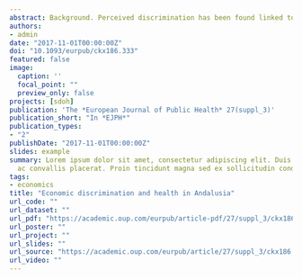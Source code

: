 ```yaml
---
abstract: Background. Perceived discrimination has been found linked to mental and physical health problems. Factors such as race, age, gender, or disabilities can lead to poor health outcomes. However, literature has paid less attention to study perceived economic discrimination of those that are unemployment, have insecure or precarious jobs, especially after the financial crisis. This work aims to explore the association between economic discrimination and health in the region of Andalusia, Spain. Methods. This study is based on a sample of 1200 individuals from the IMPACT-A project. Different outcomes variables were analysed, general health (SF12); self-rated health, long-standing illness, body mass index, happiness, and use of health services. The economic discrimination indicator was developed through the results of an open-ended question that refers to other types of discrimination. Results, Results show that 65% of Andalusian that reported discrimination perceived themselves as subject to economic discrimination (i.e. unemployment, freelance, part time jobs, etc.) while only 35% reported other usual causes of discrimination based on race or colour, nationality, religion, age, gender, sexual orientation, disability, education level, social class. As other discrimination types, economic discrimination has been found similarly associated with health outcomes. On average people reporting economic discrimination present a higher use of primary health services compared with other discrimination typologies, a result that might be related with the higher prevalence of depressive disorders of socioeconomically disadvantaged during the period of economic downturn. Conclusions, This study show that economic discrimination can be as damaging as other discrimination types. As a result, unemployment, insecure or precarious jobs can also lead to poor health outcomes through the indirect effect of discrimination and stigmatization of groups that are excluded from labour markets and society. Key messages, This study analyses the association between economic discrimination and health. Unemployment and precarious jobs can also lead to poor health outcomes through the indirect effect of economic discrimination.
authors:
- admin
date: "2017-11-01T00:00:00Z"
doi: "10.1093/eurpub/ckx186.333"
featured: false
image:
  caption: ''
  focal_point: ""
  preview_only: false
projects: [sdoh]
publication: 'The *European Journal of Public Health* 27(suppl_3)'
publication_short: "In *EJPH*"
publication_types:
- "2"
publishDate: "2017-11-01T00:00:00Z"
slides: example
summary: Lorem ipsum dolor sit amet, consectetur adipiscing elit. Duis posuere tellus
  ac convallis placerat. Proin tincidunt magna sed ex sollicitudin condimentum.
tags:
- economics
title: "Economic discrimination and health in Andalusia"
url_code: ""
url_dataset: ""
url_pdf: "https://academic.oup.com/eurpub/article-pdf/27/suppl_3/ckx186.333/24182142/ckx186.333.pdf"
url_poster: ""
url_project: ""
url_slides: ""
url_source: "https://academic.oup.com/eurpub/article/27/suppl_3/ckx186.333/4555947"
url_video: ""
---
```



